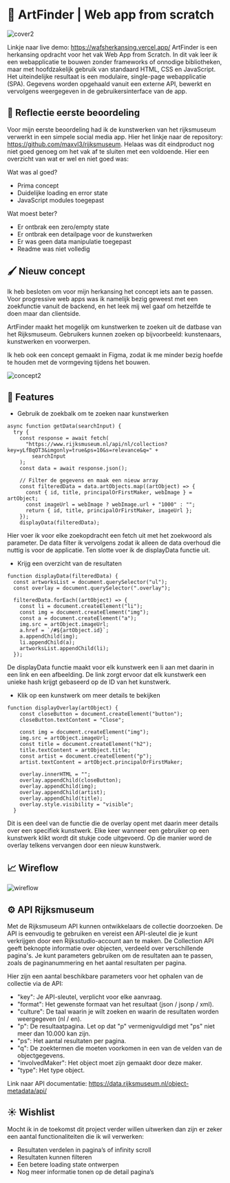 # 🎨 ArtFinder | Web app from scratch

![cover2](https://github.com/maxvl3/WAFSherkansing/assets/94384526/c7413e39-eac4-4470-bd7f-6a7b15cb9567)

Linkje naar live demo: https://wafsherkansing.vercel.app/
ArtFinder is een herkansing opdracht voor het vak Web App from Scratch. In dit vak leer ik een webapplicatie te bouwen zonder frameworks of onnodige bibliotheken, maar met hoofdzakelijk gebruik van standaard HTML, CSS en JavaScript. Het uiteindelijke resultaat is een modulaire, single-page webapplicatie (SPA). Gegevens worden opgehaald vanuit een externe API, bewerkt en vervolgens weergegeven in de gebruikersinterface van de app.

## 💬 Reflectie eerste beoordeling

Voor mijn eerste beoordeling had ik de kunstwerken van het rijksmuseum verwerkt in een simpele social media app. Hier het linkje naar de repository: https://github.com/maxvl3/rijksmuseum. Helaas was dit eindproduct nog niet goed genoeg om het vak af te sluiten met een voldoende. Hier een overzicht van wat er wel en niet goed was:

Wat was al goed?

- Prima concept
- Duidelijke loading en error state
- JavaScript modules toegepast

Wat moest beter?

- Er ontbrak een zero/empty state
- Er ontbrak een detailpage voor de kunstwerken
- Er was geen data manipulatie toegepast
- Readme was niet volledig

## 🖌 Nieuw concept

Ik heb besloten om voor mijn herkansing het concept iets aan te passen. Voor progressive web apps was ik namelijk bezig geweest met een zoekfunctie vanuit de backend, en het leek mij wel gaaf om hetzelfde te doen maar dan clientside.

ArtFinder maakt het mogelijk om kunstwerken te zoeken uit de datbase van het Rijksmuseum. Gebruikers kunnen zoeken op bijvoorbeeld: kunstenaars, kunstwerken en voorwerpen.

Ik heb ook een concept gemaakt in Figma, zodat ik me minder bezig hoefde te houden met de vormgeving tijdens het bouwen.

![concept2](https://github.com/maxvl3/WAFSherkansing/assets/94384526/1c94ec02-6e03-4a28-9491-992c2bc4912a)

## 🔨 Features

- Gebruik de zoekbalk om te zoeken naar kunstwerken

```
async function getData(searchInput) {
  try {
    const response = await fetch(
      "https://www.rijksmuseum.nl/api/nl/collection?key=yLfBqOT3&imgonly=true&ps=10&s=relevance&q=" +
        searchInput
    );
    const data = await response.json();
    
    // Filter de gegevens en maak een nieuw array
    const filteredData = data.artObjects.map((artObject) => {
      const { id, title, principalOrFirstMaker, webImage } = artObject;
      const imageUrl = webImage ? webImage.url + "1000" : "";
      return { id, title, principalOrFirstMaker, imageUrl };
    });
    displayData(filteredData);
 ```
 
 Hier voer ik voor elke zoekopdracht een fetch uit met het zoekwoord als parameter. De data filter ik vervolgens zodat ik alleen de data overhoud die nuttig is voor de applicatie. Ten slotte voer ik de displayData functie uit.

- Krijg een overzicht van de resultaten

```
function displayData(filteredData) {
  const artworksList = document.querySelector("ul");
  const overlay = document.querySelector(".overlay");

  filteredData.forEach((artObject) => {
    const li = document.createElement("li");
    const img = document.createElement("img");
    const a = document.createElement("a");
    img.src = artObject.imageUrl;
    a.href = `/#${artObject.id}`;
    a.appendChild(img);
    li.appendChild(a);
    artworksList.appendChild(li);
  });
```

De displayData functie maakt voor elk kunstwerk een li aan met daarin in een link en een afbeelding. De link zorgt ervoor dat elk kunstwerk een unieke hash krijgt gebaseerd op de ID van het kunstwerk.

- Klik op een kunstwerk om meer details te bekijken

```
function displayOverlay(artObject) {
    const closeButton = document.createElement("button");
    closeButton.textContent = "Close";

    const img = document.createElement("img");
    img.src = artObject.imageUrl;
    const title = document.createElement("h2");
    title.textContent = artObject.title;
    const artist = document.createElement("p");
    artist.textContent = artObject.principalOrFirstMaker;

    overlay.innerHTML = "";
    overlay.appendChild(closeButton);
    overlay.appendChild(img);
    overlay.appendChild(artist);
    overlay.appendChild(title);
    overlay.style.visibility = "visible";
  }
```

Dit is een deel van de functie die de overlay opent met daarin meer details over een specifiek kunstwerk. Elke keer wanneer een gebruiker op een kunstwerk klikt wordt dit stukje code uitgevoerd. Op die manier word de overlay telkens vervangen door een nieuw kunstwerk.

## 📈 Wireflow

![wireflow](https://github.com/maxvl3/WAFSherkansing/assets/94384526/d8f78174-556a-4a07-9a69-7bdf8bfab889)

## ⚙️ API Rijksmuseum

Met de Rijksmuseum API kunnen ontwikkelaars de collectie doorzoeken. De API is eenvoudig te gebruiken en vereist een API-sleutel die je kunt verkrijgen door een Rijksstudio-account aan te maken. De Collection API geeft beknopte informatie over objecten, verdeeld over verschillende pagina's. Je kunt parameters gebruiken om de resultaten aan te passen, zoals de paginanummering en het aantal resultaten per pagina.

Hier zijn een aantal beschikbare parameters voor het ophalen van de collectie via de API:

- "key": Je API-sleutel, verplicht voor elke aanvraag.
- "format": Het gewenste formaat van het resultaat (json / jsonp / xml).
- "culture": De taal waarin je wilt zoeken en waarin de resultaten worden weergegeven (nl / en).
- "p": De resultaatpagina. Let op dat "p" vermenigvuldigd met "ps" niet meer dan 10.000 kan zijn.
- "ps": Het aantal resultaten per pagina.
- "q": De zoektermen die moeten voorkomen in een van de velden van de objectgegevens.
- "involvedMaker": Het object moet zijn gemaakt door deze maker.
- "type": Het type object.

Link naar API documentatie: https://data.rijksmuseum.nl/object-metadata/api/

## ☀️ Wishlist

Mocht ik in de toekomst dit project verder willen uitwerken dan zijn er zeker een aantal functionaliteiten die ik wil verwerken:

- Resultaten verdelen in pagina’s of infinity scroll
- Resultaten kunnen filteren
- Een betere loading state ontwerpen
- Nog meer informatie tonen op de detail pagina’s


